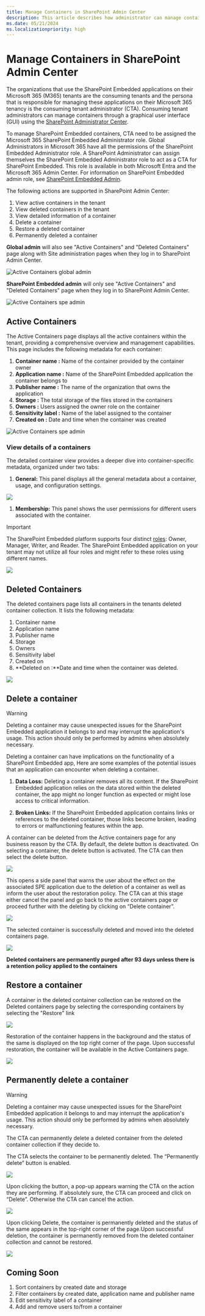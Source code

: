 ```yaml
---
title: Manage Containers in SharePoint Admin Center
description: This article describes how administrator can manage containers in SPAC.
ms.date: 05/21/2024
ms.localizationpriority: high
---
```

# Manage Containers in SharePoint Admin Center

The organizations that use the SharePoint Embedded applications on their Microsoft 365 (M365) tenants are the consuming tenants and the persona that is responsible for managing these applications on their Microsoft 365 tenancy is the consuming tenant administrator (CTA). Consuming tenant administrators can manage containers through a graphical user interface (GUI) using the [SharePoint Administrator Center](https://go.microsoft.com/fwlink/?linkid=2185219). 

To manage SharePoint Embedded containers, CTA need to be assigned the Microsoft 365 SharePoint Embedded Administrator role. Global Administrators in Microsoft 365 have all the permissions of the SharePoint Embedded Administrator role. A SharePoint Administrator can assign themselves the SharePoint Embedded Administrator role to act as a CTA for SharePoint Embedded. This role is available in both Microsoft Entra and the Microsoft 365 Admin Center.
For information on SharePoint Embedded admin role, see [SharePoint Embedded Admin](https://github.com/cindylay/sp-dev-docs/blob/update-ga/docs/embedded/concepts/admin-exp/adminrole.md).

The following actions are supported in SharePoint Admin Center:

1. View active containers in the tenant
2. View deleted containers in the tenant
3. View detailed information of a container
4. Delete a container
5. Restore a deleted container
6. Permanently deleted a container

**Global admin** will also see "Active Containers" and "Deleted Containers" page along with Site administration pages when they log in to SharePoint Admin Center. 

![Active Containers global admin](../../../images/ctaux1.png)


**SharePoint Embedded admin** will only see "Active Containers" and "Deleted Containers" page when they log in to SharePoint Admin Center. 

![Active Containers spe admin](../../../images/ctaux2.png)


## Active Containers
The Active Containers page displays all the active containers within the tenant, providing a comprehensive overview and management capabilities. This page includes the following metadata for each container:

1. **Container name :** Name of the container provided by the container owner
2. **Application name :** Name of the SharePoint Embedded application the container belongs to
3. **Publisher name :** The name of the organization that owns the application 
4. **Storage :** The total storage of the files stored in the containers
5. **Owners :** Users assigned the owner role on the container
6. **Sensitivity label :** Name of the label assigned to the container
7. **Created on :** Date and time when the container was created

![Active Containers spe admin](../../../images/ctaux3.png)


### View details of a containers
The detailed container view provides a deeper dive into container-specific metadata, organized under two tabs:

1. **General:** This panel displays all the general metadata about a container, usage, and configuration settings.

![](../../../images/ctaux4.png)


1. **Membership:** This panel shows the user permissions for different users associated with the container.

> [!IMPORTANT]
> The SharePoint Embedded platform supports four distinct [roles](docs/embedded/concepts/app-concepts/sharing-and-perm.md): Owner, Manager, Writer, and Reader. The SharePoint Embedded application on your tenant may not utilize all four roles and might refer to these roles using different names.
>
![](../../../images/ctaux5.png)


 ## Deleted Containers
The deleted containers page lists all containers in the tenants deleted container collection. It lists the following metadata:
1. Container name
2. Application name
3. Publisher name
4. Storage
5. Owners
6. Sensitivity label
7. Created on
8. **Deleted on :**Date and time when the container was deleted.

![](../../../images/ctaux6.png)


 ## Delete a container

> [!Warning]
>
> Deleting a container may cause unexpected issues for the SharePoint Embedded application it belongs to and may interrupt the application's usage. This action should only be performed by admins when absolutely necessary.

Deleting a container can have implications on the functionality of a SharePoint Embedded app, Here are some examples of the potential issues that an application can encounter when deleting a container.

1. **Data Loss:** Deleting a container removes all its content. If the SharePoint Embedded application relies on the data stored within the deleted container, the app might no longer function as expected or might lose access to critical information.

2. **Broken Links:** If the SharePoint Embedded application contains links or references to the deleted container, those links become broken, leading to errors or malfunctioning features within the app.

A container can be deleted from the Active containers page for any business reason by the CTA. By default, the delete button is deactivated. On selecting a container, the delete button is activated. The CTA can then select the delete button.

![](../../../images/ctaux7.png)


This opens a side panel that warns the user about the effect on the associated SPE application due to the deletion of a container as well as inform the user about the restoration policy. The CTA can at this stage either cancel the panel and go back to the active containers page or proceed further with the deleting by clicking on “Delete container”.

![](../../../images/ctaux8.png)

 
The selected container is successfully deleted and moved into the deleted containers page.

![](../../../images/ctaux9.png)


**Deleted containers are permanently purged after 93 days unless there is a retention policy applied to the containers**

## Restore a container
A container in the deleted container collection can be restored on the Deleted containers page by selecting the corresponding containers by selecting the "Restore" link

![](../../../images/ctaux10.png)

 
Restoration of the container happens in the background and the status of the same is displayed on the top right corner of the page. Upon successful restoration, the container will be available in the Active Containers page.

![](../../../images/ctaux11.png)


## Permanently delete a container

> [!Warning]
>
>Deleting a container may cause unexpected issues for the SharePoint Embedded application it belongs to and may interrupt the application's usage. This action should only be performed by admins when absolutely necessary.

The CTA can permanently delete a deleted container from the deleted container collection if they decide to.

The CTA selects the container to be permanently deleted. The “Permanently delete” button is enabled. 

![](../../../images/ctaux12.png)


Upon clicking the button, a pop-up appears warning the CTA on the action they are performing. If absolutely sure, the CTA can proceed and click on “Delete”. Otherwise the CTA can cancel the action.

![](../../../images/ctaux13.png)


Upon clicking Delete, the container is permanently deleted and the status of the same appears in the top-right corner of the page.Upon successful deletion, the container is permanently removed from the deleted container collection and cannot be restored.

![](../../../images/ctaux15.png)


## Coming Soon
1. Sort containers by created date and storage
2. Filter containers by created date, application name and publisher name
3. Edit sensitivity label of a container
4. Add and remove users to/from a container

